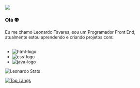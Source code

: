 ![](https://komarev.com/ghpvc/?username=LziinN-github-username&style=flat-square)

### Olá 👽

Eu me chamo Leonardo Tavares, sou um Programador Front End, atualmente estou aprendendo e criando projetos com:
<br>
<br>
  - <img src="https://img.shields.io/badge/HTML5-E34F26?style=for-the-badge&logo=html5&logoColor=white" alt="html-logo" />
  - <img src="https://img.shields.io/badge/CSS3-1572B6?style=for-the-badge&logo=css3&logoColor=white" alt="css-logo" />
  - <img src="https://img.shields.io/badge/Java-ED8B00?style=for-the-badge&logo=openjdk&logoColor=white" alt="java-logo" />
  
  ![Leonardo Stats](https://github-readme-stats.vercel.app/api?username=LziinN&show_icons=true&theme=tokyonight)
  
  [![Top Langs](https://github-readme-stats.vercel.app/api/top-langs/?username=LziinN)](https://github.com/anuraghazra/github-readme-stats)
  
